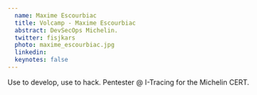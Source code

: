```yaml
---
  name: Maxime Escourbiac
  title: Volcamp - Maxime Escourbiac
  abstract: DevSecOps Michelin.
  twitter: fisjkars
  photo: maxime_escourbiac.jpg
  linkedin: 
  keynotes: false
---
```

Use to develop, use to hack. Pentester @ I-Tracing for the Michelin CERT.
